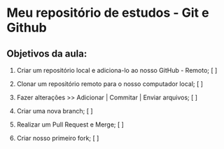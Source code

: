 # Meu repositório de estudos - Git e Github

## Objetivos da aula:

1. Criar um repositório local e adiciona-lo ao nosso GitHub - Remoto; [ ]


2. Clonar um repositório remoto para o nosso computador local; [ ]

3. Fazer alterações >> Adicionar | Commitar | Enviar arquivos; [ ]

4. Criar uma nova branch; [ ]

5. Realizar um Pull Request e Merge; [ ]

6. Criar nosso primeiro fork; [ ] 
